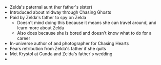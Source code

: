 - Zelda's paternal aunt (her father's sister)
- Introduced about midway through Chasing Ghosts
- Paid by Zelda's father to spy on Zelda
	- Doesn't mind doing this because it means she can travel around, and learn more about Zelda
	- Also does because she is bored and doesn't know what to do for a career
- In-universe author of and photographer for Chasing Hearts
- Fears retribution from Zelda's father if she quits
- Met Krystol at Gunda and Zelda's father's wedding
- 